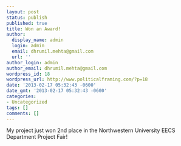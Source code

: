 ```yaml
---
layout: post
status: publish
published: true
title: Won an Award!
author:
  display_name: admin
  login: admin
  email: dhrumil.mehta@gmail.com
  url: ''
author_login: admin
author_email: dhrumil.mehta@gmail.com
wordpress_id: 18
wordpress_url: http://www.politicalframing.com/?p=18
date: '2013-02-17 05:32:43 -0600'
date_gmt: '2013-02-17 05:32:43 -0600'
categories:
- Uncategorized
tags: []
comments: []
---
```

<p>My project just won 2nd place in the Northwestern University EECS Department Project Fair!</p>
